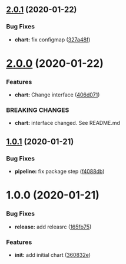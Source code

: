 ## [2.0.1](https://github.com/ninjaneers-team/deck/compare/v2.0.0...v2.0.1) (2020-01-22)


### Bug Fixes

* **chart:** fix configmap ([327a48f](https://github.com/ninjaneers-team/deck/commit/327a48fead6c90e8e27d16583c3cd068ef34efee))

# [2.0.0](https://github.com/ninjaneers-team/deck/compare/v1.0.1...v2.0.0) (2020-01-22)


### Features

* **chart:** Change interface ([406d071](https://github.com/ninjaneers-team/deck/commit/406d071ce24ec447dcacbc60a673ece17ff3f240))


### BREAKING CHANGES

* **chart:** interface changed. See README.md

## [1.0.1](https://github.com/ninjaneers-team/deck/compare/v1.0.0...v1.0.1) (2020-01-21)


### Bug Fixes

* **pipeline:** fix package step ([f4088db](https://github.com/ninjaneers-team/deck/commit/f4088db6b5f4106654e22094337bb6586ad04ee1))

# 1.0.0 (2020-01-21)


### Bug Fixes

* **release:** add releasrc ([165fb75](https://github.com/ninjaneers-team/deck/commit/165fb7586acc775af487589c41fa2a0521b0aa6b))


### Features

* **init:** add initial chart ([360832e](https://github.com/ninjaneers-team/deck/commit/360832e11cbd12d3b320747dae519bd06d439e56))
